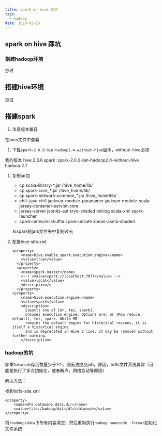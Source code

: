 ```yaml
---
title: spark on hive 踩坑
tags:
  - hadoop
date: 2020-01-08
---
```


## spark on hive 踩坑

### 搭建hadoop环境

掠过

## 搭建hive环境

掠过

## 搭建spark

1. 注意版本兼容

在pom文件中查看

1. 下载`spark-2.0.0-bin-hadoop2.4-without-hive`版本，without-hive必须

我的版本 hive:2.3.6 spark :spark-2.0.0-bin-hadoop2.4-without-hive hadoop:2.7

1. 复制jar包

   * cp scala-library-_\*_.jar /hive\_home/lib/
   * cp spark-core\__\*_.jar /hive\_home/lib/
   * cp spark-network-common\__\*_.jar /hive\_home/lib/
   * chill-java chill jackson-module-paranamer jackson-module-scala jersey-container-servlet-core
   * jersey-server  json4s-ast  kryo-shaded  minlog  scala-xml  spark-launcher
   * spark-network-shuffle  spark-unsafe  xbean-asm5-shaded

   从spark的jars文件夹中复制过去

2. 配置hive-site.xml

   ```markup
   <property>
       <name>hive.enable.spark.execution.engine</name>
       <value>true</value>
     </property>
     <property>
       <name>spark.master</name>
       <--! <value>spark://localhost:7077</value> -->
       <value>local</value>
       <description/>
     </property>
   <property>
       <name>hive.execution.engine</name>
       <value>spark</value>
       <description>
         Expects one of [mr, tez, spark].
         Chooses execution engine. Options are: mr (Map reduce, default), tez, spark. While MR
         remains the default engine for historical reasons, it is itself a historical engine
         and is deprecated in Hive 2 line. It may be removed without further warning.
       </description>
   ```

### hadoop的坑

如果`Datanode`存活数量少于1个，则无法提交job，原因，hdfs文件系统异常（可能是执行了多次初始化，或者断点，网络变动等原因）

解决方法：

找到hdfs-site.xml

```markup
<property>    
    <name>dfs.datanode.data.dir</name>    
    <value>file:/hadoop/data/dfs/datanode</value>  
</property>
```

将`/hadoop/data`下所有内容清空，然后重新执行`hadoop namenode -format`初始化文件系统
